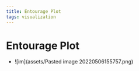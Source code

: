 ```yaml
---
title: Entourage Plot
tags: visualization
---
```


# Entourage Plot
- ![im](assets/Pasted image 20220506155757.png)


















































